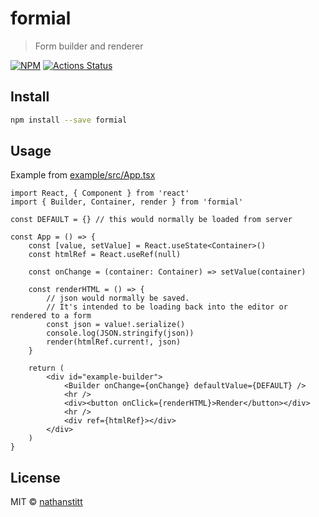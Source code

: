 # formial

> Form builder and renderer

[![NPM](https://img.shields.io/npm/v/formial.svg)](https://www.npmjs.com/package/formial)
[![Actions Status](https://github.com/nathanstitt/formial/workflows/CI%20checks/badge.svg)](https://github.com/nathanstitt/formial/actions)


## Install

```bash
npm install --save formial
```

## Usage

Example from [example/src/App.tsx](example/src/App.tsx)

```tsx
import React, { Component } from 'react'
import { Builder, Container, render } from 'formial'

const DEFAULT = {} // this would normally be loaded from server

const App = () => {
    const [value, setValue] = React.useState<Container>()
    const htmlRef = React.useRef(null)

    const onChange = (container: Container) => setValue(container)

    const renderHTML = () => {
        // json would normally be saved.
        // It's intended to be loading back into the editor or rendered to a form
        const json = value!.serialize()
        console.log(JSON.stringify(json))
        render(htmlRef.current!, json)
    }

    return (
        <div id="example-builder">
            <Builder onChange={onChange} defaultValue={DEFAULT} />
            <hr />
            <div><button onClick={renderHTML}>Render</button></div>
            <hr />
            <div ref={htmlRef}></div>
        </div>
    )
}

```

## License

MIT © [nathanstitt](https://github.com/nathanstitt/formial)
